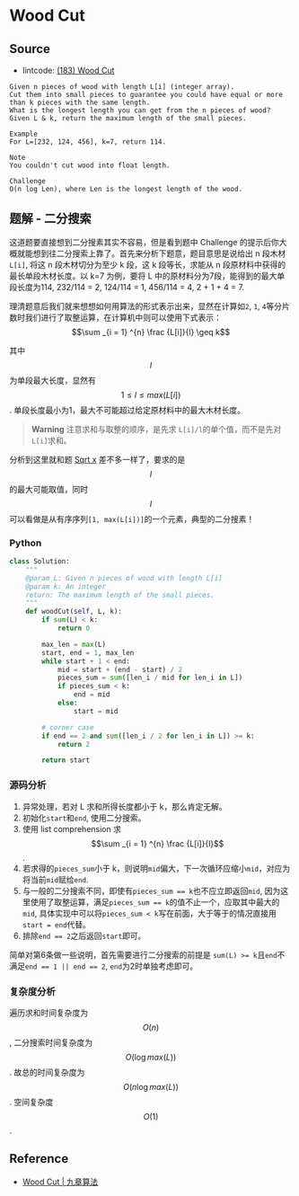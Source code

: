 # Wood Cut

## Source

- lintcode: [(183) Wood Cut](http://www.lintcode.com/en/problem/wood-cut/)

```
Given n pieces of wood with length L[i] (integer array).
Cut them into small pieces to guarantee you could have equal or more than k pieces with the same length.
What is the longest length you can get from the n pieces of wood?
Given L & k, return the maximum length of the small pieces.

Example
For L=[232, 124, 456], k=7, return 114.

Note
You couldn't cut wood into float length.

Challenge
O(n log Len), where Len is the longest length of the wood.
```

## 题解 - 二分搜索

这道题要直接想到二分搜素其实不容易，但是看到题中 Challenge 的提示后你大概就能想到往二分搜索上靠了。首先来分析下题意，题目意思是说给出 n 段木材`L[i]`, 将这 n 段木材切分为至少 k 段，这 k 段等长，求能从 n 段原材料中获得的最长单段木材长度。以 k=7 为例，要将 L 中的原材料分为7段，能得到的最大单段长度为114, 232/114 = 2, 124/114 = 1, 456/114 = 4, 2 + 1 + 4 = 7.

理清题意后我们就来想想如何用算法的形式表示出来，显然在计算如`2`, `1`, `4`等分片数时我们进行了取整运算，在计算机中则可以使用下式表示：
$$\sum _{i = 1} ^{n} \frac {L[i]}{l} \geq k$$

其中 $$l$$ 为单段最大长度，显然有 $$1 \leq l \leq max(L[i])$$. 单段长度最小为1，最大不可能超过给定原材料中的最大木材长度。

> **Warning** 注意求和与取整的顺序，是先求 `L[i]/l`的单个值，而不是先对`L[i]`求和。

分析到这里就和题 [Sqrt x](http://algorithm.yuanbin.me/binary_search/sqrt_x.html) 差不多一样了，要求的是 $$l$$ 的最大可能取值，同时 $$l$$ 可以看做是从有序序列`[1, max(L[i])]`的一个元素，典型的二分搜素！

### Python

```python
class Solution:
    """
    @param L: Given n pieces of wood with length L[i]
    @param k: An integer
    return: The maximum length of the small pieces.
    """
    def woodCut(self, L, k):
        if sum(L) < k:
            return 0

        max_len = max(L)
        start, end = 1, max_len
        while start + 1 < end:
            mid = start + (end - start) / 2
            pieces_sum = sum([len_i / mid for len_i in L])
            if pieces_sum < k:
                end = mid
            else:
                start = mid

        # corner case
        if end == 2 and sum([len_i / 2 for len_i in L]) >= k:
            return 2

        return start
```

### 源码分析

1. 异常处理，若对 L 求和所得长度都小于 k，那么肯定无解。
2. 初始化`start`和`end`, 使用二分搜索。
3. 使用 list comprehension 求 $$\sum _{i = 1} ^{n} \frac {L[i]}{l}$$.
4. 若求得的`pieces_sum`小于 k，则说明`mid`偏大，下一次循环应缩小`mid`，对应为将当前`mid`赋给`end`.
5. 与一般的二分搜索不同，即使有`pieces_sum == k`也不应立即返回`mid`, 因为这里使用了取整运算，满足`pieces_sum == k`的值不止一个，应取其中最大的`mid`, 具体实现中可以将`pieces_sum < k`写在前面，大于等于的情况直接用`start = end`代替。
6. 排除`end == 2`之后返回`start`即可。

简单对第6条做一些说明，首先需要进行二分搜索的前提是 `sum(L) >= k`且`end`不满足`end == 1 || end == 2`, `end`为2时单独考虑即可。

### 复杂度分析

遍历求和时间复杂度为 $$O(n)$$, 二分搜索时间复杂度为 $$O(\log max(L))$$. 故总的时间复杂度为 $$O(n \log max(L))$$. 空间复杂度 $$O(1)$$.

## Reference

- [Wood Cut | 九章算法](http://www.jiuzhang.com/solutions/wood-cut/)
